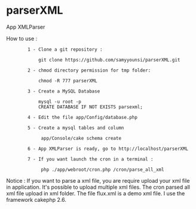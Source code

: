 # parserXML
App XMLParser

How to use :

			1 - Clone a git repository :

			    git clone https://github.com/samyyounsi/parserXML.git
                       
            2 - chmod directory permission for tmp folder:
                
                chmod -R 777 parserXML

			3 - Create a MySQL Database

			    mysql -u root -p
			    CREATE DATABASE IF NOT EXISTS parsexml;

			4 - Edit the file app/Config/database.php

			5 - Create a mysql tables and column

			     app/Console/cake schema create  

			6 - App XMLParser is ready, go to http://localhost/parserXML

			7 - If you want launch the cron in a terminal :

			     php ./app/webroot/cron.php /cron/parse_all_xml

Notice : If you want to parse a xml file, you are require upload your xml file in application.
		 It's possible to upload multiple xml files. 
		 The cron parsed all xml file upload in xml folder.
		 The file flux.xml is a demo xml file.
		 I use the framework cakephp 2.6.
